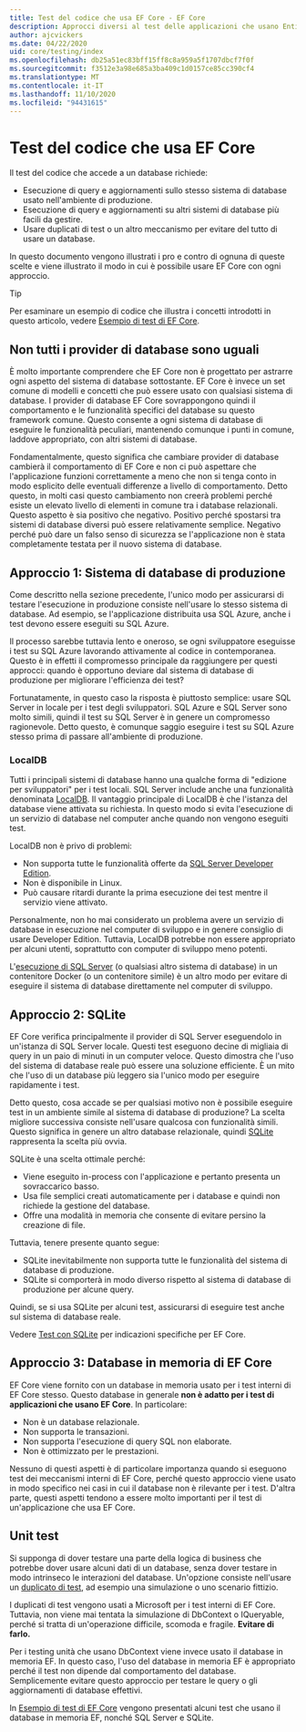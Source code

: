 ```yaml
---
title: Test del codice che usa EF Core - EF Core
description: Approcci diversi al test delle applicazioni che usano Entity Framework Core
author: ajcvickers
ms.date: 04/22/2020
uid: core/testing/index
ms.openlocfilehash: db25a51ec83bff15ff8c8a959a5f1707dbcf7f0f
ms.sourcegitcommit: f3512e3a98e685a3ba409c1d0157ce85cc390cf4
ms.translationtype: MT
ms.contentlocale: it-IT
ms.lasthandoff: 11/10/2020
ms.locfileid: "94431615"
---
```

# <a name="testing-code-that-uses-ef-core"></a>Test del codice che usa EF Core

Il test del codice che accede a un database richiede:

* Esecuzione di query e aggiornamenti sullo stesso sistema di database usato nell'ambiente di produzione.
* Esecuzione di query e aggiornamenti su altri sistemi di database più facili da gestire.
* Usare duplicati di test o un altro meccanismo per evitare del tutto di usare un database.

In questo documento vengono illustrati i pro e contro di ognuna di queste scelte e viene illustrato il modo in cui è possibile usare EF Core con ogni approccio.  

> [!TIP]
> Per esaminare un esempio di codice che illustra i concetti introdotti in questo articolo, vedere [Esempio di test di EF Core](xref:core/testing/testing-sample).

## <a name="all-database-providers-are-not-equal"></a>Non tutti i provider di database sono uguali

È molto importante comprendere che EF Core non è progettato per astrarre ogni aspetto del sistema di database sottostante.
EF Core è invece un set comune di modelli e concetti che può essere usato con qualsiasi sistema di database.
I provider di database EF Core sovrappongono quindi il comportamento e le funzionalità specifici del database su questo framework comune.
Questo consente a ogni sistema di database di eseguire le funzionalità peculiari, mantenendo comunque i punti in comune, laddove appropriato, con altri sistemi di database.

Fondamentalmente, questo significa che cambiare provider di database cambierà il comportamento di EF Core e non ci può aspettare che l'applicazione funzioni correttamente a meno che non si tenga conto in modo esplicito delle eventuali differenze a livello di comportamento.
Detto questo, in molti casi questo cambiamento non creerà problemi perché esiste un elevato livello di elementi in comune tra i database relazionali.
Questo aspetto è sia positivo che negativo.
Positivo perché spostarsi tra sistemi di database diversi può essere relativamente semplice.
Negativo perché può dare un falso senso di sicurezza se l'applicazione non è stata completamente testata per il nuovo sistema di database.  

## <a name="approach-1-production-database-system"></a>Approccio 1: Sistema di database di produzione

Come descritto nella sezione precedente, l'unico modo per assicurarsi di testare l'esecuzione in produzione consiste nell'usare lo stesso sistema di database.
Ad esempio, se l'applicazione distribuita usa SQL Azure, anche i test devono essere eseguiti su SQL Azure.

Il processo sarebbe tuttavia lento e oneroso, se ogni sviluppatore eseguisse i test su SQL Azure lavorando attivamente al codice in contemporanea.
Questo è in effetti il compromesso principale da raggiungere per questi approcci: quando è opportuno deviare dal sistema di database di produzione per migliorare l'efficienza dei test?

Fortunatamente, in questo caso la risposta è piuttosto semplice: usare SQL Server in locale per i test degli sviluppatori.
SQL Azure e SQL Server sono molto simili, quindi il test su SQL Server è in genere un compromesso ragionevole.
Detto questo, è comunque saggio eseguire i test su SQL Azure stesso prima di passare all'ambiente di produzione.

### <a name="localdb"></a>LocalDB

Tutti i principali sistemi di database hanno una qualche forma di "edizione per sviluppatori" per i test locali.
SQL Server include anche una funzionalità denominata [LocalDB](/sql/database-engine/configure-windows/sql-server-express-localdb).
Il vantaggio principale di LocalDB è che l'istanza del database viene attivata su richiesta.
In questo modo si evita l'esecuzione di un servizio di database nel computer anche quando non vengono eseguiti test.

LocalDB non è privo di problemi:

* Non supporta tutte le funzionalità offerte da [SQL Server Developer Edition](/sql/sql-server/editions-and-components-of-sql-server-version-15?view=sql-server-ver15&preserve-view=true).
* Non è disponibile in Linux.
* Può causare ritardi durante la prima esecuzione dei test mentre il servizio viene attivato.

Personalmente, non ho mai considerato un problema avere un servizio di database in esecuzione nel computer di sviluppo e in genere consiglio di usare Developer Edition.
Tuttavia, LocalDB potrebbe non essere appropriato per alcuni utenti, soprattutto con computer di sviluppo meno potenti.

L'[esecuzione di SQL Server](/sql/linux/quickstart-install-connect-docker) (o qualsiasi altro sistema di database) in un contenitore Docker (o un contenitore simile) è un altro modo per evitare di eseguire il sistema di database direttamente nel computer di sviluppo.  

## <a name="approach-2-sqlite"></a>Approccio 2: SQLite

EF Core verifica principalmente il provider di SQL Server eseguendolo in un'istanza di SQL Server locale.
Questi test eseguono decine di migliaia di query in un paio di minuti in un computer veloce.
Questo dimostra che l'uso del sistema di database reale può essere una soluzione efficiente.
È un mito che l'uso di un database più leggero sia l'unico modo per eseguire rapidamente i test.

Detto questo, cosa accade se per qualsiasi motivo non è possibile eseguire test in un ambiente simile al sistema di database di produzione?
La scelta migliore successiva consiste nell'usare qualcosa con funzionalità simili.
Questo significa in genere un altro database relazionale, quindi [SQLite](https://sqlite.org/index.html) rappresenta la scelta più ovvia.

SQLite è una scelta ottimale perché:

* Viene eseguito in-process con l'applicazione e pertanto presenta un sovraccarico basso.
* Usa file semplici creati automaticamente per i database e quindi non richiede la gestione del database.
* Offre una modalità in memoria che consente di evitare persino la creazione di file.

Tuttavia, tenere presente quanto segue:

* SQLite inevitabilmente non supporta tutte le funzionalità del sistema di database di produzione.
* SQLite si comporterà in modo diverso rispetto al sistema di database di produzione per alcune query.

Quindi, se si usa SQLite per alcuni test, assicurarsi di eseguire test anche sul sistema di database reale.

Vedere [Test con SQLite](xref:core/testing/sqlite) per indicazioni specifiche per EF Core.

## <a name="approach-3-the-ef-core-in-memory-database"></a>Approccio 3: Database in memoria di EF Core

EF Core viene fornito con un database in memoria usato per i test interni di EF Core stesso.
Questo database in generale **non è adatto per i test di applicazioni che usano EF Core**. In particolare:

* Non è un database relazionale.
* Non supporta le transazioni.
* Non supporta l'esecuzione di query SQL non elaborate.
* Non è ottimizzato per le prestazioni.

Nessuno di questi aspetti è di particolare importanza quando si eseguono test dei meccanismi interni di EF Core, perché questo approccio viene usato in modo specifico nei casi in cui il database non è rilevante per i test.
D'altra parte, questi aspetti tendono a essere molto importanti per il test di un'applicazione che usa EF Core.

## <a name="unit-testing"></a>Unit test

Si supponga di dover testare una parte della logica di business che potrebbe dover usare alcuni dati di un database, senza dover testare in modo intrinseco le interazioni del database.
Un'opzione consiste nell'usare un [duplicato di test](https://en.wikipedia.org/wiki/Test_double), ad esempio una simulazione o uno scenario fittizio.

I duplicati di test vengono usati a Microsoft per i test interni di EF Core.
Tuttavia, non viene mai tentata la simulazione di DbContext o IQueryable,
perché si tratta di un'operazione difficile, scomoda e fragile.
**Evitare di farlo.**

Per i testing unità che usano DbContext viene invece usato il database in memoria EF.
In questo caso, l'uso del database in memoria EF è appropriato perché il test non dipende dal comportamento del database.
Semplicemente evitare questo approccio per testare le query o gli aggiornamenti di database effettivi.

In [Esempio di test di EF Core](xref:core/testing/testing-sample) vengono presentati alcuni test che usano il database in memoria EF, nonché SQL Server e SQLite.
